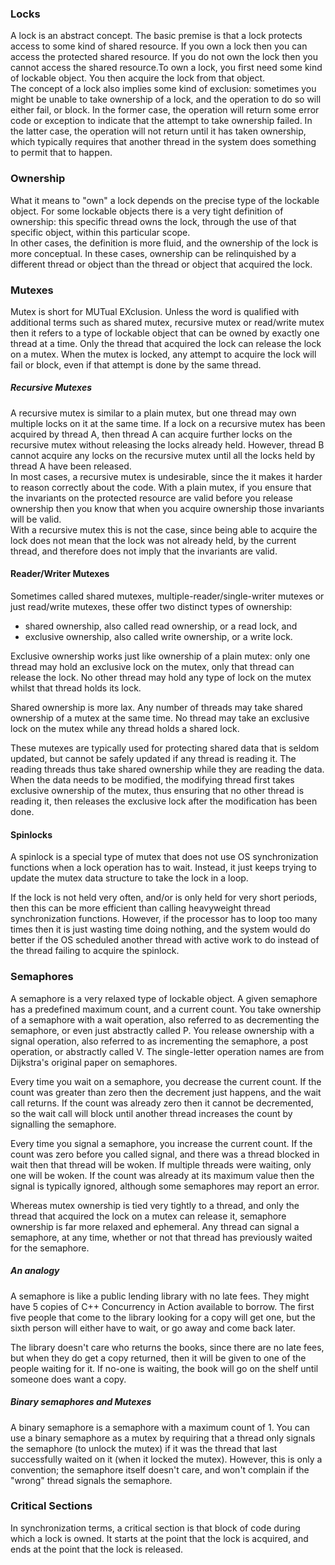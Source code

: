 ### Locks
A lock is an abstract concept. The basic premise is that a lock protects access to some kind of shared resource. If you own a lock then you can access the protected shared resource. If you do not own the lock then you cannot access the shared resource.To own a lock, you first need some kind of lockable object. You then acquire the lock from that object. </br>
The concept of a lock also implies some kind of exclusion: sometimes you might be unable to take ownership of a lock, and the operation to do so will either fail, or block. In the former case, the operation will return some error code or exception to indicate that the attempt to take ownership failed. In the latter case, the operation will not return until it has taken ownership, which typically requires that another thread in the system does something to permit that to happen.</br>
### Ownership
What it means to "own" a lock depends on the precise type of the lockable object. For some lockable objects there is a very tight definition of ownership: this specific thread owns the lock, through the use of that specific object, within this particular scope.</br>
In other cases, the definition is more fluid, and the ownership of the lock is more conceptual. In these cases, ownership can be relinquished by a different thread or object than the thread or object that acquired the lock.
### Mutexes
Mutex is short for MUTual EXclusion. Unless the word is qualified with additional terms such as shared mutex, recursive mutex or read/write mutex then it refers to a type of lockable object that can be owned by exactly one thread at a time. Only the thread that acquired the lock can release the lock on a mutex. When the mutex is locked, any attempt to acquire the lock will fail or block, even if that attempt is done by the same thread.
##### Recursive Mutexes
A recursive mutex is similar to a plain mutex, but one thread may own multiple locks on it at the same time. If a lock on a recursive mutex has been acquired by thread A, then thread A can acquire further locks on the recursive mutex without releasing the locks already held. However, thread B cannot acquire any locks on the recursive mutex until all the locks held by thread A have been released.</br>
In most cases, a recursive mutex is undesirable, since the it makes it harder to reason correctly about the code. With a plain mutex, if you ensure that the invariants on the protected resource are valid before you release ownership then you know that when you acquire ownership those invariants will be valid.</br>
With a recursive mutex this is not the case, since being able to acquire the lock does not mean that the lock was not already held, by the current thread, and therefore does not imply that the invariants are valid.
#### Reader/Writer Mutexes
Sometimes called shared mutexes, multiple-reader/single-writer mutexes or just read/write mutexes, these offer two distinct types of ownership:
* shared ownership, also called read ownership, or a read lock, and
* exclusive ownership, also called write ownership, or a write lock.

Exclusive ownership works just like ownership of a plain mutex: only one thread may hold an exclusive lock on the mutex, only that thread can release the lock. No other thread may hold any type of lock on the mutex whilst that thread holds its lock.

Shared ownership is more lax. Any number of threads may take shared ownership of a mutex at the same time. No thread may take an exclusive lock on the mutex while any thread holds a shared lock.

These mutexes are typically used for protecting shared data that is seldom updated, but cannot be safely updated if any thread is reading it. The reading threads thus take shared ownership while they are reading the data. When the data needs to be modified, the modifying thread first takes exclusive ownership of the mutex, thus ensuring that no other thread is reading it, then releases the exclusive lock after the modification has been done.

#### Spinlocks
A spinlock is a special type of mutex that does not use OS synchronization functions when a lock operation has to wait. Instead, it just keeps trying to update the mutex data structure to take the lock in a loop.

If the lock is not held very often, and/or is only held for very short periods, then this can be more efficient than calling heavyweight thread synchronization functions. However, if the processor has to loop too many times then it is just wasting time doing nothing, and the system would do better if the OS scheduled another thread with active work to do instead of the thread failing to acquire the spinlock.

### Semaphores
A semaphore is a very relaxed type of lockable object. A given semaphore has a predefined maximum count, and a current count. You take ownership of a semaphore with a wait operation, also referred to as decrementing the semaphore, or even just abstractly called P. You release ownership with a signal operation, also referred to as incrementing the semaphore, a post operation, or abstractly called V. The single-letter operation names are from Dijkstra's original paper on semaphores.

Every time you wait on a semaphore, you decrease the current count. If the count was greater than zero then the decrement just happens, and the wait call returns. If the count was already zero then it cannot be decremented, so the wait call will block until another thread increases the count by signalling the semaphore.

Every time you signal a semaphore, you increase the current count. If the count was zero before you called signal, and there was a thread blocked in wait then that thread will be woken. If multiple threads were waiting, only one will be woken. If the count was already at its maximum value then the signal is typically ignored, although some semaphores may report an error.

Whereas mutex ownership is tied very tightly to a thread, and only the thread that acquired the lock on a mutex can release it, semaphore ownership is far more relaxed and ephemeral. Any thread can signal a semaphore, at any time, whether or not that thread has previously waited for the semaphore.

##### An analogy
A semaphore is like a public lending library with no late fees. They might have 5 copies of C++ Concurrency in Action available to borrow. The first five people that come to the library looking for a copy will get one, but the sixth person will either have to wait, or go away and come back later.

The library doesn't care who returns the books, since there are no late fees, but when they do get a copy returned, then it will be given to one of the people waiting for it. If no-one is waiting, the book will go on the shelf until someone does want a copy.

##### Binary semaphores and Mutexes
A binary semaphore is a semaphore with a maximum count of 1. You can use a binary semaphore as a mutex by requiring that a thread only signals the semaphore (to unlock the mutex) if it was the thread that last successfully waited on it (when it locked the mutex). However, this is only a convention; the semaphore itself doesn't care, and won't complain if the "wrong" thread signals the semaphore.

### Critical Sections
In synchronization terms, a critical section is that block of code during which a lock is owned. It starts at the point that the lock is acquired, and ends at the point that the lock is released.








